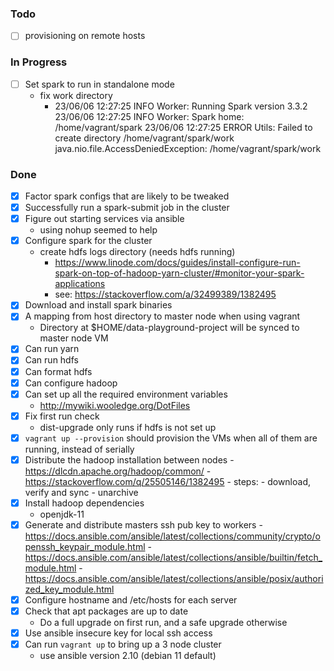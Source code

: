 ### Todo

- [ ] provisioning on remote hosts




### In Progress

- [ ] Set spark to run in standalone mode
  - fix work directory
	- 23/06/06 12:27:25 INFO Worker: Running Spark version 3.3.2
      23/06/06 12:27:25 INFO Worker: Spark home: /home/vagrant/spark
      23/06/06 12:27:25 ERROR Utils: Failed to create directory /home/vagrant/spark/work
      java.nio.file.AccessDeniedException: /home/vagrant/spark/work


### Done

- [x] Factor spark configs that are likely to be tweaked
- [x] Successfully run a spark-submit job in the cluster
- [x] Figure out starting services via ansible
  - using nohup seemed to help
- [x] Configure spark for the cluster
  - create hdfs logs directory (needs hdfs running)
    - https://www.linode.com/docs/guides/install-configure-run-spark-on-top-of-hadoop-yarn-cluster/#monitor-your-spark-applications
	- see: https://stackoverflow.com/a/32499389/1382495
- [x] Download and install spark binaries
- [x] A mapping from host directory to master node when using vagrant
  - Directory at $HOME/data-playground-project will be synced to master node VM
- [x] Can run yarn
- [x] Can run hdfs
- [x] Can format hdfs
- [x] Can configure hadoop
- [x] Can set up all the required environment variables
  - http://mywiki.wooledge.org/DotFiles
- [x] Fix first run check
	- dist-upgrade only runs if hdfs is not set up
- [x] `vagrant up --provision` should provision the VMs when all of
      them are running, instead of serially
- [x] Distribute the hadoop installation between nodes
      - https://dlcdn.apache.org/hadoop/common/
      - https://stackoverflow.com/q/25505146/1382495
	  - steps:
	    - download, verify and sync
	    - unarchive
- [x] Install hadoop dependencies
  - openjdk-11
- [x] Generate and distribute masters ssh pub key to workers
      - https://docs.ansible.com/ansible/latest/collections/community/crypto/openssh_keypair_module.html
      - https://docs.ansible.com/ansible/latest/collections/ansible/builtin/fetch_module.html
	  - https://docs.ansible.com/ansible/latest/collections/ansible/posix/authorized_key_module.html
- [x] Configure hostname and /etc/hosts for each server
- [x] Check that apt packages are up to date
  - Do a full upgrade on first run, and a safe upgrade otherwise
- [x] Use ansible insecure key for local ssh access
- [x] Can run `vagrant up` to bring up a 3 node cluster
  - use ansible version 2.10 (debian 11 default)
